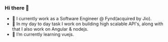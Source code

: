### Hi there 👋

<!--
**Zorro30/Zorro30** is a ✨ _special_ ✨ repository because its `README.md` (this file) appears on your GitHub profile.

Here are some ideas to get you started:
-->

- 🔭  I currently work as a Software Engineer @ Fynd(acquired by Jio).
- 💼  In my day to day task I work on building high scalable API's, along with that I also work on Angular & nodejs.
- 🌱  I’m currently learning vuejs.


